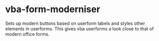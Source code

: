 # vba-form-moderniser
Sets up modern buttons based on userform labels and styles other elements in userforms. This  gives vba userforms a look close to that of modern office forms.
